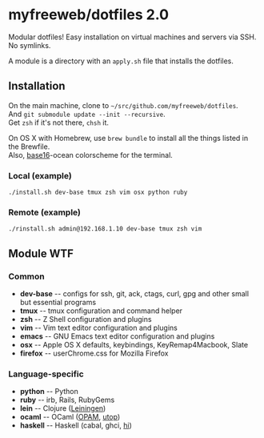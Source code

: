 # myfreeweb/dotfiles 2.0

Modular dotfiles!
Easy installation on virtual machines and servers via SSH.
No symlinks.

A module is a directory with an `apply.sh` file that installs the dotfiles.

## Installation

On the main machine, clone to `~/src/github.com/myfreeweb/dotfiles`.  
And `git submodule update --init --recursive`.  
Get `zsh` if it's not there, `chsh` it.  

On OS X with Homebrew, use `brew bundle` to install all the things listed in the Brewfile.  
Also, [base16](https://github.com/chriskempson/base16)-ocean colorscheme for the terminal.

### Local (example)

    ./install.sh dev-base tmux zsh vim osx python ruby

### Remote (example)

    ./rinstall.sh admin@192.168.1.10 dev-base tmux zsh vim

## Module WTF

### Common

- **dev-base** -- configs for ssh, git, ack, ctags, curl, gpg and other small but essential programs
- **tmux** -- tmux configuration and command helper
- **zsh** -- Z Shell configuration and plugins
- **vim** -- Vim text editor configuration and plugins
- **emacs** -- GNU Emacs text editor configuration and plugins
- **osx** -- Apple OS X defaults, keybindings, KeyRemap4Macbook, Slate
- **firefox** -- userChrome.css for Mozilla Firefox

### Language-specific

- **python** -- Python
- **ruby** -- irb, Rails, RubyGems
- **lein** -- Clojure ([Leiningen])
- **ocaml** -- OCaml ([OPAM], [utop])
- **haskell** -- Haskell (cabal, ghci, [hi])

[Leiningen]: http://leiningen.org/
[OPAM]: http://opam.ocaml.org/
[utop]: https://github.com/diml/utop
[hi]: https://github.com/fujimura/hi

